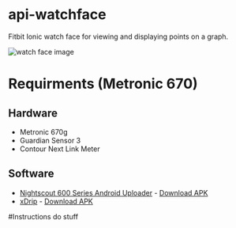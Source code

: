 # api-watchface
Fitbit Ionic watch face for viewing and displaying points on a graph. 

![watch face image](https://image.ibb.co/ddrTe6/senssor4_screenshot_2.png)


# Requirments (Metronic 670)

## Hardware 
- Metronic 670g 
- Guardian Sensor 3
- Contour Next Link Meter 
## Software
- [Nightscout 600 Series Android Uploader](https://github.com/pazaan/600SeriesAndroidUploader/wiki) - [Download APK](https://github.com/pazaan/600SeriesAndroidUploader/releases/download/v0.5.1/600-series-ns-uploader.apk)
- [xDrip](http://stephenblackwasalreadytaken.github.io/xDrip/) - [Download APK](https://github.com/NightscoutFoundation/xDrip/releases/download/2018.01.08/xDrip-plus-20180108-16d43fd.apk)

#Instructions 
do stuff
